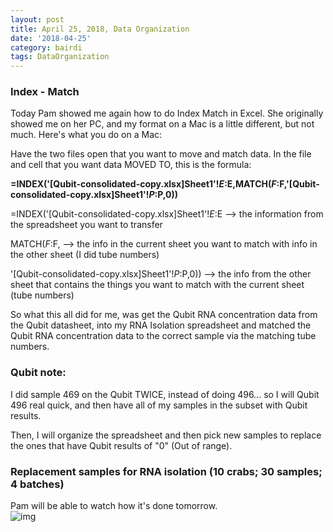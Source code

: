 ```yaml
---
layout: post
title: April 25, 2018, Data Organization
date: '2018-04-25'
category: bairdi
tags: DataOrganization
---
```


### Index - Match

Today Pam showed me again how to do Index Match in Excel. She originally showed me on her PC, and my format on a Mac is a little different, but not much. Here's what you do on a Mac:

Have the two files open that you want to move and match data. 
In the file and cell that you want data MOVED TO, this is the formula:

**=INDEX('[Qubit-consolidated-copy.xlsx]Sheet1'!$E:$E,MATCH($F:$F,'[Qubit-consolidated-copy.xlsx]Sheet1'!$P:$P,0))**

=INDEX('[Qubit-consolidated-copy.xlsx]Sheet1'!$E:$E --> the information from the spreadsheet you want to transfer

MATCH($F:$F, --> the info in the current sheet you want to match with info in the other sheet (I did tube numbers)

'[Qubit-consolidated-copy.xlsx]Sheet1'!$P:$P,0)) --> the info from the other sheet that contains the things you want to match with the current sheet (tube numbers)


So what this all did for me, was get the Qubit RNA concentration data from the Qubit datasheet, into my RNA Isolation spreadsheet and matched the Qubit RNA concentration data to the correct sample via the matching tube numbers. 

### Qubit note:

I did sample 469 on the Qubit TWICE, instead of doing 496... so I will Qubit 496 real quick, and then have all of my samples in the subset with Qubit results.

Then, I will organize the spreadsheet and then pick new samples to replace the ones that have Qubit results of "0" (Out of range). 

### Replacement samples for RNA isolation (10 crabs; 30 samples; 4 batches)
Pam will be able to watch how it's done tomorrow.    
![img](http://owl.fish.washington.edu/scaphapoda/grace/Crab-project/replacement-samples-for-rna-iso.png)
